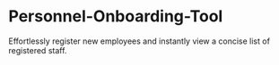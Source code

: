 # Personnel-Onboarding-Tool
Effortlessly register new employees and instantly view a concise list of registered staff.
